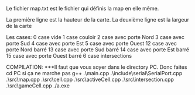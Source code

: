 Le fichier map.txt est le fichier qui définis la map en elle même. 

La première ligne est la hauteur de la carte.
La deuxième ligne est la largeur de la carte

Les cases:
0 case vide
1 case couloir
2 case avec porte Nord
3 case avec porte Sud
4 case avec porte Est
5 case avec porte Ouest
12 case avec porte Nord barré
13 case avec porte Sud barré
14 case avec porte Est barré
15 case avec porte Ouest barré
6 case intersections 



COMPILATION:
***Il faut que vous soyer dans le directory PC. Donc faites cd PC si ça ne marche pas
g++ .\main.cpp .\include\serial\SerialPort.cpp .\src\map.cpp .\src\cell.cpp .\src\activeCell.cpp .\src\intersection.cpp .\src\gameCell.cpp
./a.exe
